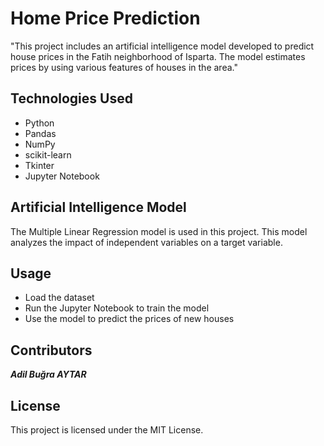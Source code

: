 # Home Price Prediction
"This project includes an artificial intelligence model developed to predict house prices in the Fatih neighborhood of Isparta. The model estimates prices by using various features of houses in the area."

## Technologies Used
- Python
- Pandas
- NumPy
- scikit-learn
- Tkinter
- Jupyter Notebook

## Artificial Intelligence Model
The Multiple Linear Regression model is used in this project. This model analyzes the impact of independent variables on a target variable.

## Usage
- Load the dataset
- Run the Jupyter Notebook to train the model
- Use the model to predict the prices of new houses

## Contributors
 ***Adil Buğra AYTAR***

## License
This project is licensed under the MIT License.
